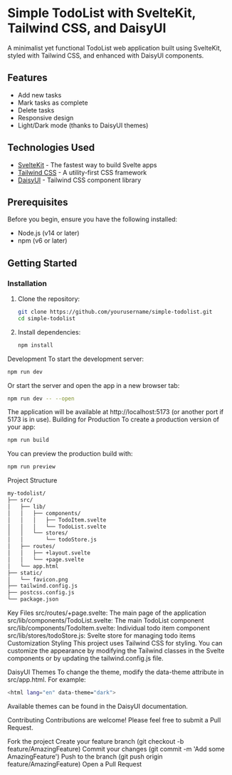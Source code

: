 # Simple TodoList with SvelteKit, Tailwind CSS, and DaisyUI

A minimalist yet functional TodoList web application built using SvelteKit, styled with Tailwind CSS, and enhanced with DaisyUI components.

## Features

- Add new tasks
- Mark tasks as complete
- Delete tasks
- Responsive design
- Light/Dark mode (thanks to DaisyUI themes)

## Technologies Used

- [SvelteKit](https://kit.svelte.dev/) - The fastest way to build Svelte apps
- [Tailwind CSS](https://tailwindcss.com/) - A utility-first CSS framework
- [DaisyUI](https://daisyui.com/) - Tailwind CSS component library

## Prerequisites

Before you begin, ensure you have the following installed:
- Node.js (v14 or later)
- npm (v6 or later)

## Getting Started

### Installation

1. Clone the repository:
   ```bash
   git clone https://github.com/yourusername/simple-todolist.git
   cd simple-todolist
2. Install dependencies:
   ```bash
   npm install
   
Development
To start the development server:
   ```bash
   npm run dev
  ```
Or start the server and open the app in a new browser tab:
   ```bash
   npm run dev -- --open
   ```
The application will be available at http://localhost:5173 (or another port if 5173 is in use).
Building for Production
To create a production version of your app:
   ```bash
   npm run build
   ```
You can preview the production build with:
   ```bash
   npm run preview
   ```

Project Structure
   ```bash
   my-todolist/
├── src/
│   ├── lib/
│   │   ├── components/
│   │   │   ├── TodoItem.svelte
│   │   │   └── TodoList.svelte
│   │   └── stores/
│   │       └── todoStore.js
│   ├── routes/
│   │   ├── +layout.svelte
│   │   └── +page.svelte
│   └── app.html
├── static/
│   └── favicon.png
├── tailwind.config.js
├── postcss.config.js
└── package.json
```

Key Files
src/routes/+page.svelte: The main page of the application
src/lib/components/TodoList.svelte: The main TodoList component
src/lib/components/TodoItem.svelte: Individual todo item component
src/lib/stores/todoStore.js: Svelte store for managing todo items
Customization
Styling
This project uses Tailwind CSS for styling. You can customize the appearance by modifying the Tailwind classes in the Svelte components or by updating the tailwind.config.js file.

DaisyUI Themes
To change the theme, modify the data-theme attribute in src/app.html. For example:
```bash
<html lang="en" data-theme="dark">
```
Available themes can be found in the DaisyUI documentation.

Contributing
Contributions are welcome! Please feel free to submit a Pull Request.

Fork the project
Create your feature branch (git checkout -b feature/AmazingFeature)
Commit your changes (git commit -m 'Add some AmazingFeature')
Push to the branch (git push origin feature/AmazingFeature)
Open a Pull Request



   


